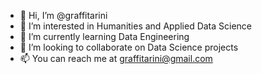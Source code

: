 - 👋 Hi, I’m @graffitarini
- 👀 I’m interested in Humanities and Applied Data Science
- 🌱 I’m currently learning Data Engineering 
- 💞️ I’m looking to collaborate on Data Science projects
- 📫 You can reach me at graffitarini@gmail.com

<!---
graffitarini/graffitarini is a ✨ special ✨ repository because its `README.md` (this file) appears on your GitHub profile.
You can click the Preview link to take a look at your changes.
--->
